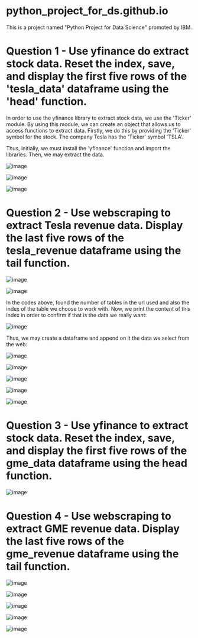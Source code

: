# python_project_for_ds.github.io
This is a project named "Python Project for Data Science" promoted by IBM.

# Question 1 - Use yfinance do extract stock data. Reset the index, save, and display the first five rows of the 'tesla_data' dataframe using the 'head' function.

In order to use the yfinance library to extract stock data, we use the 'Ticker' module. By using this module, we can create an object that allows us to access functions to extract data. Firstly, we do this by providing the 'Ticker' symbol for the stock. The company Tesla has the 'Ticker' symbol 'TSLA'.

Thus, initially, we must install the 'yfinance' function and import the libraries. Then, we may extract the data.

![image](https://user-images.githubusercontent.com/81119854/124040867-21523400-d9dc-11eb-8004-f75235db6b6b.png)

![image](https://user-images.githubusercontent.com/81119854/124040901-3202aa00-d9dc-11eb-8053-81994e6fdaef.png)

![image](https://user-images.githubusercontent.com/81119854/124040920-4050c600-d9dc-11eb-9352-80000a5d569b.png)

# Question 2 - Use webscraping to extract Tesla revenue data. Display the last five rows of the tesla_revenue dataframe using the tail function.

![image](https://user-images.githubusercontent.com/81119854/124356568-099dca00-dbed-11eb-9999-113cb295ee41.png)

![image](https://user-images.githubusercontent.com/81119854/124356584-1b7f6d00-dbed-11eb-847f-af7bd062002f.png)

In the codes above, found the number of tables in the url used and also the index of the table we choose to work with. Now, we print the content of this index in order to confirm if that is the data we really want:

![image](https://user-images.githubusercontent.com/81119854/124356704-cabc4400-dbed-11eb-9595-f57e32141d10.png)

Thus, we may create a dataframe and append on it the data we select from the web:

![image](https://user-images.githubusercontent.com/81119854/124356783-58982f00-dbee-11eb-9153-a2b7baa27898.png)

![image](https://user-images.githubusercontent.com/81119854/124356792-69e13b80-dbee-11eb-88a5-0c2e2e1dc07e.png)

![image](https://user-images.githubusercontent.com/81119854/124356803-7c5b7500-dbee-11eb-9a21-3fc8a2af51f5.png)

![image](https://user-images.githubusercontent.com/81119854/124356837-a57c0580-dbee-11eb-8b78-f48f4778f009.png)

![image](https://user-images.githubusercontent.com/81119854/124356863-d5c3a400-dbee-11eb-8197-7fe7f40a3475.png)

# Question 3 - Use yfinance to extract stock data. Reset the index, save, and display the first five rows of the gme_data dataframe using the head function. 

![image](https://user-images.githubusercontent.com/81119854/124356915-2b984c00-dbef-11eb-98d0-a3819239e5ee.png)

# Question 4 - Use webscraping to extract GME revenue data. Display the last five rows of the gme_revenue dataframe using the tail function. 

![image](https://user-images.githubusercontent.com/81119854/124356956-73b76e80-dbef-11eb-9cd3-cddebe5e67e2.png)

![image](https://user-images.githubusercontent.com/81119854/124356970-8336b780-dbef-11eb-9c96-76160a9ba350.png)

![image](https://user-images.githubusercontent.com/81119854/124356986-98abe180-dbef-11eb-9d36-b796589481b8.png)

![image](https://user-images.githubusercontent.com/81119854/124357000-a6616700-dbef-11eb-9bdd-b0c3d215c4af.png)

![image](https://user-images.githubusercontent.com/81119854/124357017-b24d2900-dbef-11eb-86e5-3e1e79e90980.png)

